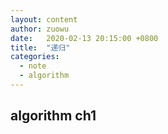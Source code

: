 ```yaml
---
layout: content
author: zuowu
date:   2020-02-13 20:15:00 +0800
title:  "递归"
categories: 
  - note
  - algorithm 
---
```


## algorithm ch1


